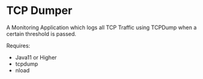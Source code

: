 # TCP Dumper

A Monitoring Application which logs all TCP Traffic using TCPDump when a certain threshold
is passed.



Requires:

- Java11 or Higher
- tcpdump
- nload
